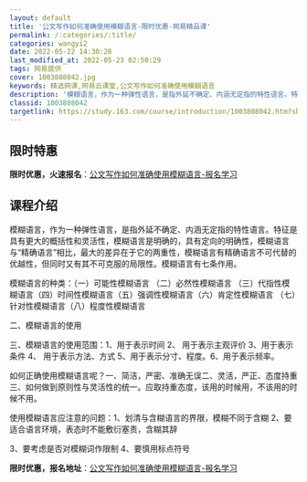 ```yaml
---
layout: default
title: '公文写作如何准确使用模糊语言-限时优惠-网易精品课'
permalink: /:categories/:title/
categories: wangyi2
date: 2022-05-22 14:30:28
last_modified_at: 2022-05-23 02:50:29
tags: 网易提供
cover: 1003808042.jpg
keywords: 精选网课,网易云课堂,公文写作如何准确使用模糊语言
description: '模糊语言，作为一种弹性语言，是指外延不确定、内涵无定指的特性语言。特征是具有更大的概括性和灵活性，模糊语言是明确的，具有'
classid: 1003808042
targetlink: https://study.163.com/course/introduction/1003808042.htm?share=1&shareId=1025206652&utm_campaign=share&utm_medium=iphoneShare&utm_source=&utm_u=1025206652
---
```


## 限时特惠

**限时优惠，火速报名**：[公文写作如何准确使用模糊语言-报名学习](https://study.163.com/course/introduction/1003808042.htm?share=1&shareId=1025206652&utm_campaign=share&utm_medium=iphoneShare&utm_source=&utm_u=1025206652)

## 课程介绍

模糊语言，作为一种弹性语言，是指外延不确定、内涵无定指的特性语言。特征是具有更大的概括性和灵活性，模糊语言是明确的，具有定向的明确性，模糊语言与“精确语言”相比，最大的差异在于它的两重性，模糊语言有精确语言不可代替的优越性，但同时又有其不可克服的局限性。模糊语言有七条作用。

模糊语言的种类：（一）可能性模糊语言 （二）必然性模糊语言  （三）代指性模糊语言（四）时间性模糊语言（五）强调性模糊语言（六）肯定性模糊语言    （七）针对性模糊语言（八）程度性模糊语言

二、模糊语言的使用

三、模糊语言的使用范围：1、用于表示时间   2、 用于表示主观评价    3、用于表示条件   4、 用于表示方法、方式    5、用于表示分寸、程度。6、用于表示频率。

如何正确使用模糊语言呢？一、简洁，严密、准确无误二、灵活，严正、态度持重三、如何做到原则性与灵活性的统一。应取持重态度，该用的时候用，不该用的时候不用。

使用模糊语言应注意的问题：1、划清与含糊语言的界限，模糊不同于含糊 2、要适合语言环境，表态时不能敷衍塞责，含糊其辞

 3、要考虑是否对模糊词作限制 4、要慎用标点符号

**限时优惠，报名地址**：[公文写作如何准确使用模糊语言-报名学习](https://study.163.com/course/introduction/1003808042.htm?share=1&shareId=1025206652&utm_campaign=share&utm_medium=iphoneShare&utm_source=&utm_u=1025206652)

